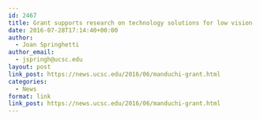 ```yaml
---
id: 2467
title: Grant supports research on technology solutions for low vision
date: 2016-07-28T17:14:40+00:00
author:
  - Joan Springhetti
author_email:
  - jspringh@ucsc.edu
layout: post
link_post: https://news.ucsc.edu/2016/06/manduchi-grant.html
categories:
  - News
format: link
link_post: https://news.ucsc.edu/2016/06/manduchi-grant.html
---
```

